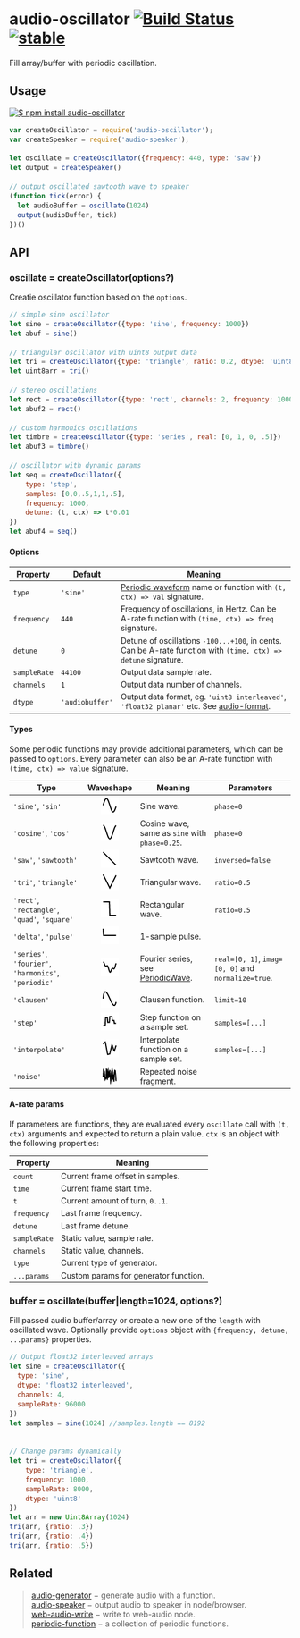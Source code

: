 # audio-oscillator [![Build Status](https://travis-ci.org/audiojs/audio-oscillator.svg?branch=master)](https://travis-ci.org/audiojs/audio-oscillator) [![stable](http://badges.github.io/stability-badges/dist/stable.svg)](http://github.com/badges/stability-badges)

Fill array/buffer with periodic oscillation.

## Usage

[![$ npm install audio-oscillator](http://nodei.co/npm/audio-oscillator.png?mini=true)](http://npmjs.org/package/audio-oscillator)

```js
var createOscillator = require('audio-oscillator');
var createSpeaker = require('audio-speaker');

let oscillate = createOscillator({frequency: 440, type: 'saw'})
let output = createSpeaker()

// output oscillated sawtooth wave to speaker
(function tick(error) {
  let audioBuffer = oscillate(1024)
  output(audioBuffer, tick)
})()
```

## API

### oscillate = createOscillator(options?)

Creatie oscillator function based on the `options`.

```js
// simple sine oscillator
let sine = createOscillator({type: 'sine', frequency: 1000})
let abuf = sine()

// triangular oscillator with uint8 output data
let tri = createOscillator({type: 'triangle', ratio: 0.2, dtype: 'uint8', frequency: 200})
let uint8arr = tri()

// stereo oscillations
let rect = createOscillator({type: 'rect', channels: 2, frequency: 1000})
let abuf2 = rect()

// custom harmonics oscillations
let timbre = createOscillator({type: 'series', real: [0, 1, 0, .5]})
let abuf3 = timbre()

// oscillator with dynamic params
let seq = createOscillator({
	type: 'step',
	samples: [0,0,.5,1,1,.5],
	frequency: 1000,
	detune: (t, ctx) => t*0.01
})
let abuf4 = seq()
```

#### Options

| Property | Default | Meaning |
|---|---|---|
| `type` | `'sine'` | [Periodic waveform](https://github.com/scijs/periodic-waveform) name or function with `(t, ctx) => val` signature. |
| `frequency` | `440` | Frequency of oscillations, in Hertz. Can be A-rate function with `(time, ctx) => freq` signature. |
| `detune` | `0` | Detune of oscillations `-100...+100`, in cents. Can be A-rate function with `(time, ctx) => detune` signature. |
| `sampleRate` | `44100` | Output data sample rate. |
| `channels` | `1` | Output data number of channels. |
| `dtype` | `'audiobuffer'` | Output data format, eg. `'uint8 interleaved'`, `'float32 planar'` etc. See [audio-format](https://github.com/audiojs/audio-format). |

#### Types

Some periodic functions may provide additional parameters, which can be passed to `options`. Every parameter can also be an A-rate function with `(time, ctx) => value` signature.

| Type | Waveshape | Meaning | Parameters |
|---|:---:|---|---|
| `'sine'`, `'sin'` | ![sine](https://raw.githubusercontent.com/dfcreative/periodic-function/master/img/sine.png) | Sine wave. | `phase=0` |
| `'cosine'`, `'cos'` | ![cosine](https://raw.githubusercontent.com/dfcreative/periodic-function/master/img/cosine.png) | Cosine wave, same as `sine` with `phase=0.25`. | `phase=0` |
| `'saw'`, `'sawtooth'` | ![sawtooth](https://raw.githubusercontent.com/dfcreative/periodic-function/master/img/sawtooth.png) | Sawtooth wave. | `inversed=false` |
| `'tri'`, `'triangle'` | ![triangle](https://raw.githubusercontent.com/dfcreative/periodic-function/master/img/triangle.png) | Triangular wave. | `ratio=0.5` |
| `'rect'`, `'rectangle'`, `'quad'`, `'square'` | ![square](https://raw.githubusercontent.com/dfcreative/periodic-function/master/img/square.png) | Rectangular wave. | `ratio=0.5` |
| `'delta'`, `'pulse'` | ![pulse](https://raw.githubusercontent.com/dfcreative/periodic-function/master/img/pulse.png) | 1-sample pulse. | |
| `'series'`, `'fourier'`, `'harmonics'`, `'periodic'` | ![fourier](https://raw.githubusercontent.com/dfcreative/periodic-function/master/img/fourier.png) | Fourier series, see [PeriodicWave](https://developer.mozilla.org/en-US/docs/Web/API/PeriodicWave). | `real=[0, 1]`, `imag=[0, 0]` and `normalize=true`. |
| `'clausen'` | ![clausen](https://raw.githubusercontent.com/dfcreative/periodic-function/master/img/clausen.png) | Clausen function. | `limit=10` |
| `'step'` | ![step](https://raw.githubusercontent.com/dfcreative/periodic-function/master/img/step.png) | Step function on a sample set. | `samples=[...]` |
| `'interpolate'` | ![interpolate](https://raw.githubusercontent.com/dfcreative/periodic-function/master/img/interpolate.png) | Interpolate function on a sample set. | `samples=[...]` |
| `'noise'` | ![noise](https://raw.githubusercontent.com/dfcreative/periodic-function/master/img/noise.png) | Repeated noise fragment. |  |

#### A-rate params

If parameters are functions, they are evaluated every `oscillate` call with `(t, ctx)` arguments and expected to return a plain value. `ctx` is an object with the following properties:

| Property | Meaning |
|---|---|
| `count` | Current frame offset in samples. |
| `time` | Current frame start time. |
| `t` | Current amount of turn, `0..1`. |
| `frequency` | Last frame frequency. |
| `detune` | Last frame detune. |
| `sampleRate` | Static value, sample rate. |
| `channels` | Static value, channels. |
| `type` | Current type of generator. |
| `...params` | Custom params for generator function. |

### buffer = oscillate(buffer|length=1024, options?)

Fill passed audio buffer/array or create a new one of the `length` with oscillated wave. Optionally provide `options` object with `{frequency, detune, ...params}` properties.

```js
// Output float32 interleaved arrays
let sine = createOscillator({
  type: 'sine',
  dtype: 'float32 interleaved',
  channels: 4,
  sampleRate: 96000
})
let samples = sine(1024) //samples.length == 8192


// Change params dynamically
let tri = createOscillator({
	type: 'triangle',
	frequency: 1000,
	sampleRate: 8000,
	dtype: 'uint8'
})
let arr = new Uint8Array(1024)
tri(arr, {ratio: .3})
tri(arr, {ratio: .4})
tri(arr, {ratio: .5})
```


## Related

> [audio-generator](https://github.com/audiojs/audio-generator) − generate audio with a function.<br/>
> [audio-speaker](https://github.com/audiojs/audio-speaker) − output audio to speaker in node/browser.<br/>
> [web-audio-write](https://github.com/audiojs/web-audio-write) − write to web-audio node.<br/>
> [periodic-function](https://github.com/dfcreative/periodic-function) − a collection of periodic functions.<br/>
